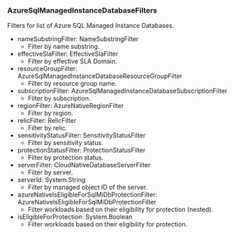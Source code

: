 ### AzureSqlManagedInstanceDatabaseFilters
Filters for list of Azure SQL Managed Instance Databases.

- nameSubstringFilter: NameSubstringFilter
  - Filter by name substring.
- effectiveSlaFilter: EffectiveSlaFilter
  - Filter by effective SLA Domain.
- resourceGroupFilter: AzureSqlManagedInstanceDatabaseResourceGroupFilter
  - Filter by resource group name.
- subscriptionFilter: AzureSqlManagedInstanceDatabaseSubscriptionFilter
  - Filter by subscription.
- regionFilter: AzureNativeRegionFilter
  - Filter by region.
- relicFilter: RelicFilter
  - Filter by relic.
- sensitivityStatusFilter: SensitivityStatusFilter
  - Filter by sensitivity status.
- protectionStatusFilter: ProtectionStatusFilter
  - Filter by protection status.
- serverFilter: CloudNativeDatabaseServerFilter
  - Filter by server.
- serverId: System.String
  - Filter by managed object ID of the server.
- azureNativeIsEligibleForSqlMiDbProtectionFilter: AzureNativeIsEligibleForSqlMiDbProtectionFilter
  - Filter workloads based on their eligibility for protection (nested).
- isEligibleForProtection: System.Boolean
  - Filter workloads based on their eligibility for protection.
